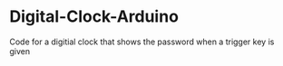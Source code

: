 # Digital-Clock-Arduino
Code for a digitial clock that shows the password when a trigger key is given
